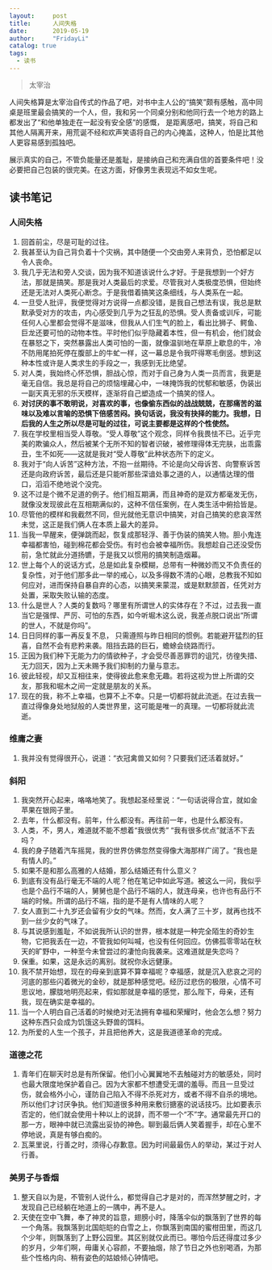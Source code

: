 ```yaml
---
layout:     post
title:      人间失格
date:       2019-05-19
author:     "FridayLi"
catalog: true
tags:
  - 读书
---
```


>  太宰治

人间失格算是太宰治自传式的作品了吧，对书中主人公的“搞笑”颇有感触，高中同桌是班里最会搞笑的一个人，但，我和另一个同桌分别和他同行去一个地方的路上都发出了“和他单独走在一起没有安全感”的感慨， 是距离感吧，搞笑，将自己和其他人隔离开来，用荒诞不经和欢声笑语将自己的内心掩盖，这种人，怕是比其他人更容易感到孤独吧。

展示真实的自己，不管负能量还是羞耻，是接纳自己和充满自信的首要条件吧！没必要把自己包装的很完美。在这方面，好像男生表现远不如女生呢。

## 读书笔记
### 人间失格
1. 回首前尘，尽是可耻的过往。
2. 我甚至认为自己背负着十个灾祸，其中随便一个交由旁人来背负，恐怕都足以令人丧命。
3. 我几乎无法和旁人交谈，因为我不知道该说什么才好。于是我想到一个好方法，那就是搞笑。那是我对人类最后的求爱。尽管我对人类极度恐惧，但始终还是无法对人类死心断念。于是我借着搞笑这条细线，与人类系在一起。
4. 一旦受人批评，我便觉得对方说得一点都没错，是我自己想法有误，我总是默默承受对方的攻击，内心感受到几乎为之狂乱的恐惧。受人责备或训斥，可能任何人心里都会觉得不是滋味，但我从人们生气的脸上，看出比狮子、鳄鱼、巨龙还要可怕的动物本性。平时他们似乎隐藏着本性，但一有机会，他们就会在暴怒之下，突然暴露出人类可怕的一面，就像温驯地在草原上歇息的牛，冷不防用尾拍死停在腹部上的牛虻一样，这一幕总是令我吓得寒毛倒竖。想到这种本性或许是人类求生的手段之一，我感到无比绝望。
5. 对人类，我始终心怀恐惧，胆战心惊，而对于自己身为人类一员而言，我更是毫无自信。我总是将自己的烦恼埋藏心中，一味掩饰我的忧郁和敏感，伪装出一副天真无邪的乐天模样，逐渐将自己塑造成一个搞笑的怪人。
6. **对讨厌的事不敢明说，对喜欢的事，也像偷东西似的战战兢兢，在那痛苦的滋味以及难以言喻的恐惧下倍感苦闷。换句话说，我没有抉择的能力。我想，日后我的人生之所以尽是可耻的过往，可说主要都是这样的个性使然。**
7. 我在学校里相当受人尊敬。“受人尊敬”这个观念，同样令我畏怯不已。近乎完美的欺骗众人，然后被某个无所不知的智者识破，被修理得体无完肤，出乖露丑，生不如死——这就是我对“受人尊敬”此种状态所下的定义。
8. 我对于“向人诉苦”这种方法，不抱一丝期待。不论是向父母诉苦、向警察诉苦还是向政府诉苦，最后还是只能听那些深谙处事之道的人，以通情达理的借口，滔滔不绝地说个没完。
9. 这不过是个微不足道的例子。他们相互期满，而且神奇的是双方都毫发无伤，就像没发现彼此在互相期满似的，这种不信任案例，在人类生活中俯拾皆是。
10. 尽管他的模样和我截然不同，但光就他无意识中搞笑，对自己搞笑的悲哀浑然未觉，这正是我们俩人在本质上最大的差异。
11. 当我一早醒来，便弹跳而起，恢复成那轻浮、善于伪装的搞笑人物。胆小鬼连幸福都害怕，碰到棉花都会受伤。有时也会被幸福所伤。我想趁自己还没受伤前，急忙就此分道扬镳，于是我又以惯用的搞笑制造烟幕。
12. 世上每个人的说话方式，总是如此复杂模糊，总带有一种微妙而又不负责任的复杂性，对于他们那多此一举的戒心，以及多得数不清的心眼，总教我不知如何应对，进而保持自暴自弃的心态，以搞笑来蒙混，或是默默颔首，任凭对方处置，采取失败认输的态度。
13. 什么是世人？人类的复数吗？哪里有所谓世人的实体存在？不过，过去我一直当它是强悍、严厉、可怕的东西，如今听堀木这么说，我差点脱口说出“所谓的世人，不就是你吗”。
14. 日日同样的事一再反复不息， 只需遵照与昨日相同的惯例。若能避开猛烈的狂喜，自然不会有悲矜来袭。阻挡去路的巨石，蟾蜍会绕路而行。
15. 正因为我们种下无能为力的情欲种子，才会受尽善恶罪罚的诅咒，彷徨失措、无力回天，因为上天未赐予我们抑制的力量与意志。
16. 彼此轻视，却又互相往来，使得彼此愈来愈无趣。若将这视为世上所谓的交友，那我和堀木之间一定就是朋友的关系。
17. 现在的我，称不上幸福，也算不上不幸。只是一切都将就此流逝。在过去我一直过得像身处地狱般的人类世界里，这可能是唯一的真理。一切都将就此流逝。

### 维庸之妻
1. 我并没有觉得很开心，说道：“衣冠禽兽又如何？只要我们还活着就好。”

### 斜阳
1. 我突然开心起来，咯咯地笑了。我想起圣经里说：“一句话说得合宜，就如金苹果在银网子里。
2. 去年，什么都没有。前年，什么都没有。再往前一年，也是什么都没有。
3. 人类，不，男人，难道就不能不想着“我很优秀” “我有很多优点”就活不下去吗？
4. 我的身子随着汽车摇晃，我的世界仿佛忽然变得像大海那样广阔了。“我也是有情人的。”
5. 如果不是和那么高雅的人结婚，那么结婚还有什么意义？
6. 到底有没有品行毫无不端的人呢？他在笔记中如此写道。被这么一问，我似乎也是个品行不端的人，舅舅也是个品行不端的人，就连母亲，也许也有品行不端的时候。所谓的品行不端，指的是不是有人情味的人呢？
7. 女人直到二十九岁还会留有少女的气味。然而，女人满了三十岁，就再也找不到一丝少女的气味了。
8. 与其说感到羞耻，不如说我所认识的世界，根本就是一种完全陌生的奇妙生物，它把我丢在一边，不管我如何叫喊，也没有任何回应。仿佛孤零零站在秋天的旷野中，一种至今未曾尝过的凄怆向我袭来。这难道就是失恋吗？
9. 保重。如果，这是永远的离别。就祝你永远健康。
10. 我不禁开始想，现在的母亲到底算不算幸福呢？幸福感，就是沉入悲哀之河的河底的那些闪着微光的金砂，就是那种感觉吧。经历过悲伤的极限，心情不可思议地，朦胧地明亮起来，假如那就是幸福的感觉，那么陛下，母亲，还有我，现在确实是幸福的。
11. 当一个人明白自己活着的时候绝对无法拥有幸福和荣耀时，他会怎么想？努力这种东西只会成为饥饿这头野兽的饵料。
12. 为所爱的人生一个孩子，并且把他养大，这是我道德革命的完成。

### 道德之花
1. 青年们在聊天时总是有所保留。他们小心翼翼地不去触碰对方的敏感处，同时也最大限度地保护着自己。因为大家都不想遭受无谓的羞辱。而且一旦受过伤，就会格外小心，谨防自己陷入不得不杀死对方，或者不得不自杀的境地。所以他们才讨厌争执。他们知道很多种用来敷衍搪塞的说话技巧。比如要表示否定的，他们就会使用十种以上的说辞，而不带一个“不”字。通常最先开口的那一方，眼神中就已流露出妥协的神色。聊到最后俩人笑着握手，却在心里不停地说，真是有够白痴的。
2. 瓦莱里说，行善之时，须得心存歉意。因为时间最最伤人的举动，某过于对人行善。

### 美男子与香烟
1. 整天自以为是，不管别人说什么，都觉得自己才是对的，而浑然梦醒之时，才发现自己已经躺在地道上的一隅中，再不是人。
2. 天使在空中飞舞，奉了神灵的旨意，翅膀小时，降落伞似的飘落到了世界的每一个角落。我飘落到北国皑皑的白雪之上，你飘落到南国的蜜柑田里，而这几个少年，则飘落到了上野公园里。其区别就仅此而已。哪怕今后还得度过多少的岁月，少年们啊，毋庸关心容颜，不要抽烟，除了节日之外也别喝酒，为那些个性格内向、稍有姿色的姑娘倾心钟情吧。

